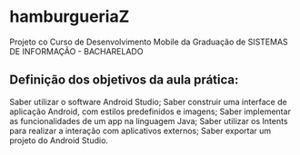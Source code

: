 # hamburgueriaZ

Projeto co Curso de Desenvolvimento Mobile da Graduação de SISTEMAS DE INFORMAÇÃO - BACHARELADO

## Definição dos objetivos da aula prática:
Saber utilizar o software Android Studio;
Saber construir uma interface de aplicação Android, com estilos predefinidos e imagens;
Saber implementar as funcionalidades de um app na linguagem Java;
Saber utilizar os Intents para realizar a interação com aplicativos externos;
Saber exportar um projeto do Android Studio.

